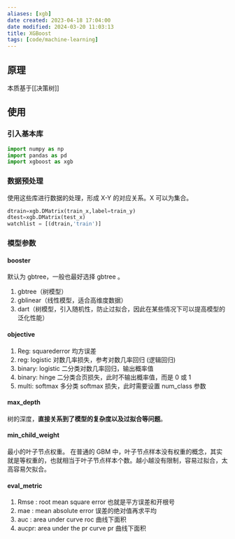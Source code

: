 ```yaml
---
aliases: [xgb]
date created: 2023-04-18 17:04:00
date modified: 2024-03-20 11:03:13
title: XGBoost
tags: [code/machine-learning]
---
```


## 原理
本质基于[[决策树]]

## 使用
### 引入基本库
```python
import numpy as np
import pandas as pd 
import xgboost as xgb
```

### 数据预处理
使用这些库进行数据的处理，形成 X-Y 的对应关系。X 可以为集合。
```python
dtrain=xgb.DMatrix(train_x,label=train_y)  
dtest=xgb.DMatrix(test_x)  
watchlist = [(dtrain,'train')]
```

### 模型参数
#### booster
默认为 gbtree，一般也最好选择 gbtree 。
1. gbtree（树模型）
2. gblinear（线性模型，适合高维度数据）
3. dart（树模型，引入随机性，防止过拟合，因此在某些情况下可以提高模型的泛化性能）

#### objective
1. Reg: squarederror       均方误差
2. reg: logistic           对数几率损失，参考对数几率回归 (逻辑回归)
3. binary: logistic        二分类对数几率回归，输出概率值
4. binary: hinge           二分类合页损失，此时不输出概率值，而是 0 或 1
5. multi: softmax          多分类 softmax 损失，此时需要设置 num_class 参数

#### max_depth
树的深度，**直接关系到了模型的复杂度以及过拟合等问题**。

#### min_child_weight
最小的叶子节点权重。
在普通的 GBM 中，叶子节点样本没有权重的概念，其实就是等权重的，也就相当于叶子节点样本个数。越小越没有限制，容易过拟合，太高容易欠拟合。

#### eval_metric
1. Rmse : root mean square error     也就是平方误差和开根号
2. mae  : mean absolute error        误差的绝对值再求平均
3. auc  : area under curve           roc 曲线下面积
4. aucpr: area under the pr curve    pr 曲线下面积
